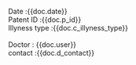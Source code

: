 <p>Date :{{doc.date}}<br>
Patent ID :{{doc.p_id}}<br>
Illyness type :{{doc.c_illyness_type}}<br>
<br>
Doctor : {{doc.user}}<br>
contact :{{doc.d_contact}}</p>